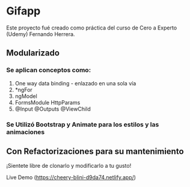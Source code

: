 # Gifapp

Este proyecto fué creado como práctica del curso de Cero a Experto (Udemy) Fernando Herrera.

## Modularizado

### Se aplican conceptos como:
1. One way data binding - enlazado en una sola vía
2. *ngFor
3. ngModel
4. FormsModule HttpParams
5. @Input @Outputs @ViewChild


### Se Utilizó Bootstrap y Animate para los estilos y las animaciones
## Con Refactorizaciones para su mantenimiento


¡Sientete libre de clonarlo y modificarlo a tu gusto!

Live Demo (https://cheery-blini-d9da74.netlify.app/)
